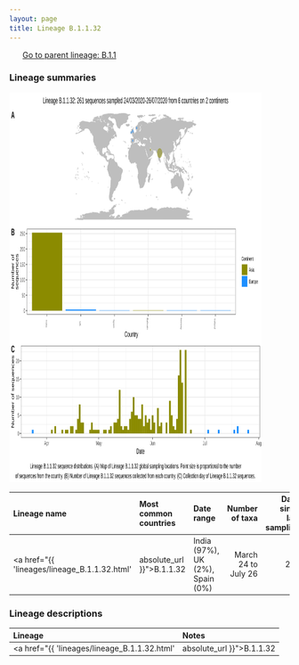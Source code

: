 ```yaml
---
layout: page
title: Lineage B.1.1.32
---
```




<p>
<ul class="actions small">
	 <a href="{{ 'lineages/lineage_B.1.1.1.html' | absolute_url }}" class="button special fit">Go to parent lineage: B.1.1</a>
</ul>
</p>
<h3> Lineage summaries</h3>

<img src="../assets/images/B.1.1.32.svg" alt="B.1.1.32 lineage summary figure" width="90%" height="700px" />


| Lineage name | Most common countries | Date range | Number of taxa |  Days since last sampling | Known Travel | Recall value |
|:-----|:-----|:-------|-------:|-------:|:---------|--------:|
| <a href="{{ 'lineages/lineage_B.1.1.32.html' | absolute_url }}">B.1.1.32</a> | India (97%), UK (2%), Spain (0%) | March 24 to July 26 | 261 | 27 |  | 0.97 |

<h3>Lineage descriptions</h3>

| Lineage | Notes |
|:-----|:-----|
| <a href="{{ 'lineages/lineage_B.1.1.32.html' | absolute_url }}">B.1.1.32</a> | Indian lineage  |

